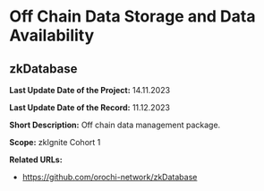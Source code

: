 # Off Chain Data Storage and Data Availability

## zkDatabase

**Last Update Date of the Project:** 14.11.2023

**Last Update Date of the Record:** 11.12.2023

**Short Description:** Off chain data management package.

**Scope:** zkIgnite Cohort 1

**Related URLs:** 

- https://github.com/orochi-network/zkDatabase